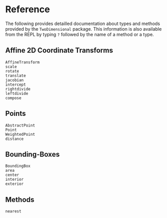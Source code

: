 # Reference

The following provides detailled documentation about types and methods provided
by the `TwoDimensional` package.  This information is also available from the
REPL by typing `?` followed by the name of a method or a type.


## Affine 2D Coordinate Transforms

```@doc
AffineTransform
scale
rotate
translate
jacobian
intercept
rightdivide
leftdivide
compose
```

## Points

```@doc
AbstractPoint
Point
WeightedPoint
distance
```

## Bounding-Boxes

```@doc
BoundingBox
area
center
interior
exterior
```


## Methods

```@doc
nearest
```
